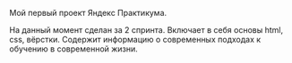 Мой первый проект Яндекс Практикума.

На данный момент сделан за 2 спринта. Включает в себя основы html, css, вёрстки.
Содержит информацию о современных подходах к обучению в современной жизни.
